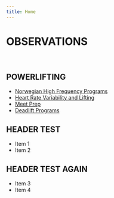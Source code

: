 ```yaml
---
title: Home
---
```


OBSERVATIONS
========== 
 <br/>

POWERLIFTING
---------------
* [Norwegian High Frequency Programs](http://ligand.me/Norwegian_High_Frequency_Programs "Norwegian study on high-frequency lifting leading to faster strength gains")
* [Heart Rate Variability and Lifting](http://ligand.me/Heart_Rate_Variability_and_Lifting "Using HRV to assist in programming deloads")
* [Meet Prep](http://ligand.me/Meet_Prep "Preparing for a meet")
* [Deadlift Programs](http://ligand.me/Deadlift_Programs "A list of deadlifting programs compared.")

HEADER TEST
----------------
* Item 1
* Item 2

HEADER TEST AGAIN
-------------
* Item 3
* Item 4